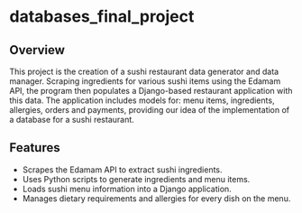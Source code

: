# databases_final_project

## Overview

This project is the creation of a sushi restaurant data generator and data manager. Scraping ingredients for various sushi items using the Edamam API, the program then populates a Django-based restaurant application with this data. The application includes models for: menu items, ingredients, allergies, orders and payments, providing our idea of the implementation of a database for a sushi restaurant.

## Features
- Scrapes the Edamam API to extract sushi ingredients.
- Uses Python scripts to generate ingredients and menu items.
- Loads sushi menu information into a Django application.
- Manages dietary requirements and allergies for every dish on the menu.
